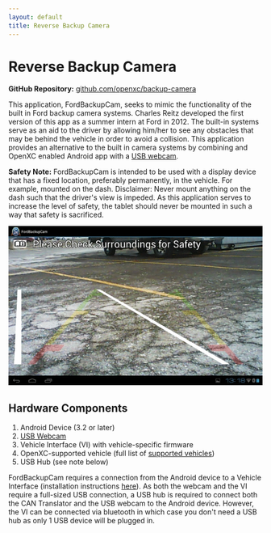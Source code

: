 ```yaml
---
layout: default
title: Reverse Backup Camera
---
```


<div class="page-header">
    <h1>Reverse Backup Camera</h1>
</div>

**GitHub Repository:** [github.com/openxc/backup-camera][github-repo]

This application, FordBackupCam, seeks to mimic the functionality of the built
in Ford backup camera systems. Charles Reitz developed the first version of 
this app as a summer intern at Ford in 2012. The built-in systems serve as an aid to the
driver by allowing him/her to see any obstacles that may be behind the vehicle
in order to avoid a collision. This application provides an alternative to the
built in camera systems by combining and OpenXC enabled Android app with a [USB
webcam][].

**Safety Note:** FordBackupCam is intended to be used with a display device that
has a fixed location, preferably permanently, in the vehicle. For example,
mounted on the dash. Disclaimer: Never mount anything on the dash such that the
driver's view is impeded. As this application serves to increase the level of
safety, the tablet should never be mounted in such a way that safety is
sacrificed.

![Backup Camera Sequence](/images/screenshots/backup_cam_sequence.gif)

<div class="page-header">
    <h2>Hardware Components</h2>
</div>

1. Android Device (3.2 or later)
1. [USB Webcam][]
1. Vehicle Interface (VI) with vehicle-specific firmware
1. OpenXC-supported vehicle (full list of [supported
   vehicles](/vehicle-interface/index.html))
1. USB Hub (see note below)

FordBackupCam requires a connection from the Android device to a Vehicle
Interface (installation instructions [here](/vehicle-interface/index.html)). As
both the webcam and the VI require a full-sized USB connection, a
USB hub is required to connect both the CAN Translator and the USB webcam to the
Android device. However, the VI can be connected via bluetooth in
which case you don't need a USB hub as only 1 USB device will be plugged in.

[USB webcam]: http://www.logitech.com/en-us/product/webcam-C110?crid=34
[github-repo]: https://github.com/openxc/backup-camera
